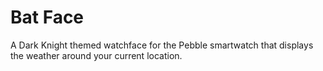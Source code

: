 Bat Face
========

A Dark Knight themed watchface for the Pebble smartwatch that displays the weather around your current location.
